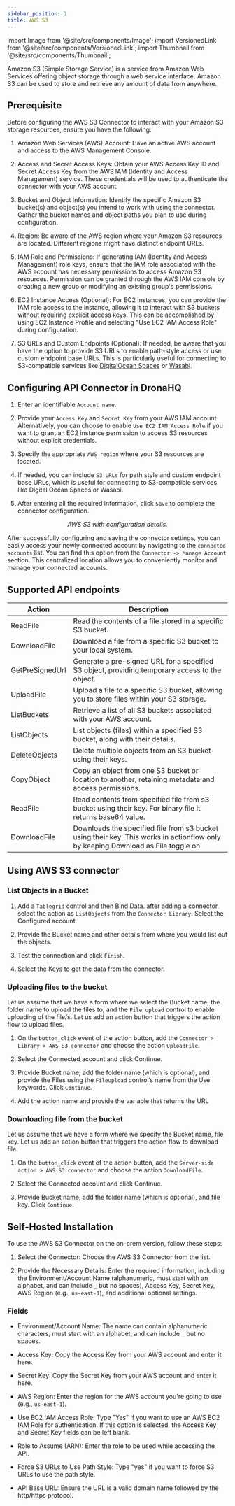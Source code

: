 ```yaml
---
sidebar_position: 1
title: AWS S3
---
```

import Image from '@site/src/components/Image';
import VersionedLink from '@site/src/components/VersionedLink';
import Thumbnail from '@site/src/components/Thumbnail';

Amazon S3 (Simple Storage Service) is a service from Amazon Web Services offering object storage through a web service interface. Amazon S3 can be used to store and retrieve any amount of data from anywhere. 

## Prerequisite

Before configuring the AWS S3 Connector to interact with your Amazon S3 storage resources, ensure you have the following:

1. Amazon Web Services (AWS) Account: Have an active AWS account and access to the AWS Management Console.

2. Access and Secret Access Keys: Obtain your AWS Access Key ID and Secret Access Key from the AWS IAM (Identity and Access Management) service. These credentials will be used to authenticate the connector with your AWS account.

3. Bucket and Object Information: Identify the specific Amazon S3 bucket(s) and object(s) you intend to work with using the connector. Gather the bucket names and object paths you plan to use during configuration.

4. Region: Be aware of the AWS region where your Amazon S3 resources are located. Different regions might have distinct endpoint URLs.

5. IAM Role and Permissions: If generating IAM (Identity and Access Management) role keys, ensure that the IAM role associated with the AWS account has necessary permissions to access Amazon S3 resources. Permission can be granted through the AWS IAM console by creating a new group or modifying an existing group's permissions.

6. EC2 Instance Access (Optional): For EC2 instances, you can provide the IAM role access to the instance, allowing it to interact with S3 buckets without requiring explicit access keys. This can be accomplished by using EC2 Instance Profile and selecting "Use EC2 IAM Access Role" during configuration.

7. S3 URLs and Custom Endpoints (Optional): If needed, be aware that you have the option to provide S3 URLs to enable path-style access or use custom endpoint base URLs. This is particularly useful for connecting to S3-compatible services like [DigitalOcean Spaces](https://www.digitalocean.com/products/spaces) or [Wasabi](https://wasabi.com/s3-compatible-cloud-storage/).

## Configuring API Connector in DronaHQ

1. Enter an identifiable `Account name`.

2. Provide your `Access Key` and `Secret Key` from your AWS IAM account. Alternatively, you can choose to enable `Use EC2 IAM Access Role` if you want to grant an EC2 instance permission to access S3 resources without explicit credentials.

3. Specify the appropriate `AWS region` where your S3 resources are located.

4. If needed, you can include `S3 URLs` for path style and custom endpoint base URLs, which is useful for connecting to S3-compatible services like Digital Ocean Spaces or Wasabi.

5. After entering all the required information, click `Save` to complete the connector configuration.

<figure>
  <Thumbnail src="/img/reference/connectors/awss3/details.png" alt="AWS S3 with configuration details." />
  <figcaption align = "center"><i>AWS S3 with configuration details.</i></figcaption>
</figure>

After successfully configuring and saving the connector settings, you can easily access your newly connected account by navigating to the `connected accounts` list. You can find this option from the `Connector -> Manage Account` section. This centralized location allows you to conveniently monitor and manage your connected accounts.

## Supported API endpoints

| Action            | Description                                                                                           |
|-------------------|-------------------------------------------------------------------------------------------------------|
|ReadFile	  | Read the contents of a file stored in a specific S3 bucket.|
|DownloadFile	 | Download a file from a specific S3 bucket to your local system. |
| GetPreSignedUrl   | Generate a pre-signed URL for a specified S3 object, providing temporary access to the object.     |
| UploadFile        | Upload a file to a specific S3 bucket, allowing you to store files within your S3 storage.          |
| ListBuckets       | Retrieve a list of all S3 buckets associated with your AWS account.                                 |
| ListObjects       | List objects (files) within a specified S3 bucket, along with their details.                        |
| DeleteObjects     | Delete multiple objects from an S3 bucket using their keys.                                         |
| CopyObject        | Copy an object from one S3 bucket or location to another, retaining metadata and access permissions. |
| ReadFile        | Read contents from specified file from s3 bucket using their key. For binary file it returns base64 value. |
| DownloadFile        | Downloads the specified file from s3 bucket using their key. This works in actionflow only by keeping Download as File toggle on. |


## Using AWS S3 connector

### List Objects in a Bucket

1. Add a `Tablegrid` control and then Bind Data. after adding a connector, select the action as `ListObjects` from the `Connector Library`. Select the Configured account.

2. Provide the Bucket name and other details from where you would list out the objects. 

<figure>
  <Thumbnail src="/img/reference/connectors/awss3/listobj.jpeg" alt="Listing Objects" />
</figure>

3. Test the connection and click `Finish`.

4. Select the Keys to get the data from the connector.

### Uploading files to the bucket

Let us assume that we have a form where we select the Bucket name, the folder name to upload the files to, and the `File upload` control to enable uploading of the file/s. Let us add an action button that triggers the action flow to upload files.

1. On the `button_click` event of the action button, add the `Connector > Library > AWS S3 connector` and choose the action `UploadFile`.

2. Select the Connected account and click Continue.

3. Provide Bucket name, add the folder name (which is optional), and provide the Files using the `Fileupload` control’s name from the Use keywords. Click `Continue`.

<figure>
  <Thumbnail src="/img/reference/connectors/awss3/upload.jpeg" alt="Listing Objects" />
</figure>

4. Add the action name and provide the variable that returns the URL

<figure>
  <Thumbnail src="/img/reference/connectors/awss3/res.jpeg" alt="Listing Objects" />
</figure>

### Downloading file from the bucket

Let us assume that we have a form where we specify the Bucket name, file key. Let us add an action button that triggers the action flow to download file.

1. On the `button_click` event of the action button, add the `Server-side action > AWS S3 connector` and choose the action `DownloadFile`.

2. Select the Connected account and click Continue.

3. Provide Bucket name, add the folder name (which is optional), and file key. Click `Continue`.

<figure>
  <Thumbnail src="/img/reference/connectors/awss3/downloadFileDetails.png" alt="Download File" />
</figure>




## Self-Hosted Installation

To use the AWS S3 Connector on the on-prem version, follow these steps:

1. Select the Connector: Choose the AWS S3 Connector from the list.

2. Provide the Necessary Details: Enter the required information, including the Environment/Account Name (alphanumeric, must start with an alphabet, and can include `_` but no spaces), Access Key, Secret Key, AWS Region (e.g., `us-east-1`), and additional optional settings.

###  Fields

- Environment/Account Name: The name can contain alphanumeric characters, must start with an alphabet, and can include `_` but no spaces.
  
- Access Key: Copy the Access Key from your AWS account and enter it here.

- Secret Key: Copy the Secret Key from your AWS account and enter it here.

- AWS Region: Enter the region for the AWS account you're going to use (e.g., `us-east-1`).

- Use EC2 IAM Access Role: Type "Yes" if you want to use an AWS EC2 IAM Role for authentication. If this option is selected, the Access Key and Secret Key fields can be left blank.

- Role to Assume (ARN): Enter the role to be used while accessing the API.

- Force S3 URLs to Use Path Style: Type "yes" if you want to force S3 URLs to use the path style.

- API Base URL: Ensure the URL is a valid domain name followed by the http/https protocol.

